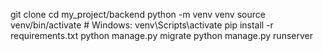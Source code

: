 git clone <repo-url>
cd my_project/backend
python -m venv venv
source venv/bin/activate   # Windows: venv\Scripts\activate
pip install -r requirements.txt
python manage.py migrate
python manage.py runserver